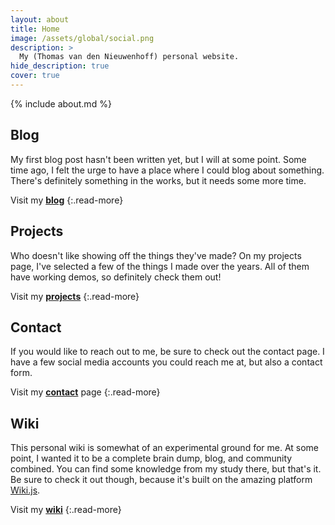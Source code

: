 ```yaml
---
layout: about
title: Home
image: /assets/global/social.png
description: >
  My (Thomas van den Nieuwenhoff) personal website.
hide_description: true
cover: true
---
```


{% include about.md %}

## Blog

My first blog post hasn't been written yet, but I will at some point. Some time ago, I felt the urge to have a place where I could blog about something. There's definitely something in the works, but it needs some more time.

Visit my [**blog**](/blog)
{:.read-more}

## Projects

Who doesn't like showing off the things they've made? On my projects page, I've selected a few of the things I made over the years. All of them have working demos, so definitely check them out!

Visit my [**projects**](/projects)
{:.read-more}

## Contact

If you would like to reach out to me, be sure to check out the contact page. I have a few social media accounts you could reach me at, but also a contact form.

Visit my [**contact**](/contact) page
{:.read-more}

## Wiki

This personal wiki is somewhat of an experimental ground for me. At some point, I wanted it to be a complete brain dump, blog, and community combined. You can find some knowledge from my study there, but that's it. Be sure to check it out though, because it's built on the amazing platform [Wiki.js](https://js.wiki/).

Visit my [**wiki**](https://wiki.tvdn.me)
{:.read-more}
